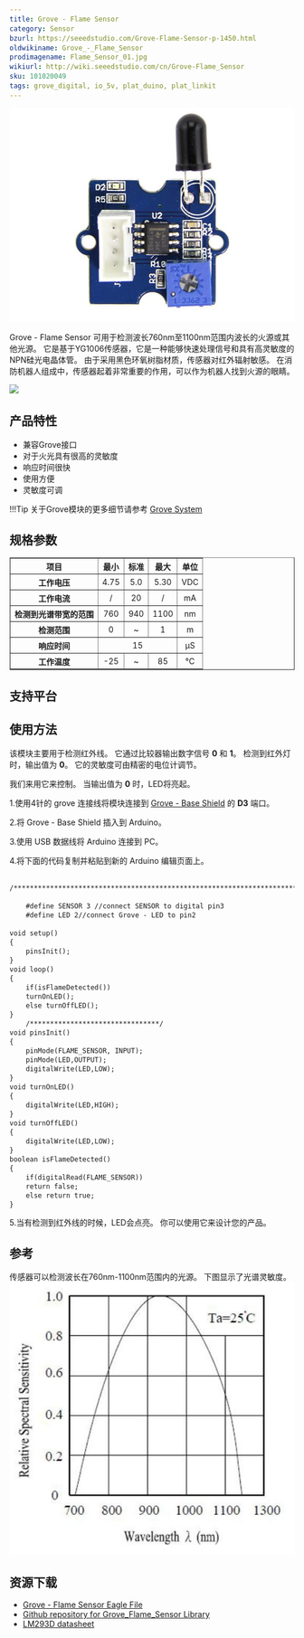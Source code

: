 ```yaml
---
title: Grove - Flame Sensor
category: Sensor
bzurl: https://seeedstudio.com/Grove-Flame-Sensor-p-1450.html
oldwikiname: Grove_-_Flame_Sensor
prodimagename: Flame_Sensor_01.jpg
wikiurl: http://wiki.seeedstudio.com/cn/Grove-Flame_Sensor
sku: 101020049
tags: grove_digital, io_5v, plat_duino, plat_linkit
---
```


![](https://raw.githubusercontent.com/SeeedDocument/Grove-Flame_Sensor/master/img/Flame_Sensor_01.jpg)

 Grove - Flame Sensor 可用于检测波长760nm至1100nm范围内波长的火源或其他光源。 它是基于YG1006传感器，它是一种能够快速处理信号和具有高灵敏度的NPN硅光电晶体管。 由于采用黑色环氧树脂材质，传感器对红外辐射敏感。 在消防机器人组成中，传感器起着非常重要的作用，可以作为机器人找到火源的眼睛。

[![](https://github.com/SeeedDocument/wiki_chinese/raw/master/docs/images/click_to_buy.PNG)](https://item.taobao.com/item.htm?spm=a1z10.3-c.w4002-11172317909.9.67713b2eWbqO5p&id=45575868600)

产品特性
-------


- 兼容Grove接口
- 对于火光具有很高的灵敏度
- 响应时间很快
- 使用方便
- 灵敏度可调

!!!Tip
    关于Grove模块的更多细节请参考 [Grove System](http://wiki.seeedstudio.com/cn/Grove_System/)

规格参数
-------------

<table border="1" cellspacing="0" width="80%">
<tr>
<th scope="col">
项目
</th>
<th scope="col">
最小
</th>
<th scope="col">
标准
</th>
<th scope="col">
最大
</th>
<th scope="col">
单位
</th>
</tr>
<tr align="center">
<th scope="row">
工作电压
</th>
<td>
4.75
</td>
<td>
5.0
</td>
<td>
5.30
</td>
<td>
VDC
</td>
</tr>
<tr align="center">
<th scope="row">
工作电流
</th>
<td>
/
</td>
<td>
20
</td>
<td>
/
</td>
<td>
mA
</td>
</tr>
<tr align="center">
<th scope="row">
检测到光谱带宽的范围
</th>
<td>
760
</td>
<td>
940
</td>
<td>
1100
</td>
<td>
nm
</td>
</tr>
<tr align="center">
<th scope="row">
检测范围
</th>
<td>
0
</td>
<td>
~
</td>
<td>
1
</td>
<td>
m
</td>
</tr>
<tr align="center">
<th scope="row">
响应时间
</th>
<td colspan="3">
15
</td>
<td>
μS
</td>
</tr>
<tr align="center">
<th scope="row">
工作温度
</th>
<td>
-25
</td>
<td>
~
</td>
<td>
85
</td>
<td>
℃
</td>
</tr>
</table>

支持平台
-------------------

使用方法
-----

该模块主要用于检测红外线。 它通过比较器输出数字信号 **0** 和 **1**。 检测到红外灯时，输出值为 **0**。 它的灵敏度可由精密的电位计调节。

我们来用它来控制。 当输出值为 **0** 时，LED将亮起。


1.使用4针的 grove 连接线将模块连接到 [Grove - Base Shield](https://item.taobao.com/item.htm?spm=a1z10.3-c.w4002-11172317909.10.3ff19e11crrag2&id=520233320144) 的 **D3** 端口。

2.将 Grove - Base Shield 插入到 Arduino。

3.使用 USB 数据线将 Arduino 连接到 PC。

4.将下面的代码复制并粘贴到新的 Arduino 编辑页面上。

```
    /******************************************************************************/

    #define SENSOR 3 //connect SENSOR to digital pin3
    #define LED 2//connect Grove - LED to pin2

void setup()
{
    pinsInit();
}
void loop()
{
    if(isFlameDetected())
    turnOnLED();
    else turnOffLED();
}
    /********************************/
void pinsInit()
{
    pinMode(FLAME_SENSOR, INPUT);
    pinMode(LED,OUTPUT);
    digitalWrite(LED,LOW);
}
void turnOnLED()
{
    digitalWrite(LED,HIGH);
}
void turnOffLED()
{
    digitalWrite(LED,LOW);
}
boolean isFlameDetected()
{
    if(digitalRead(FLAME_SENSOR))
    return false;
    else return true;
}
```

5.当有检测到红外线的时候，LED会点亮。 你可以使用它来设计您的产品。

参考
---------

传感器可以检测波长在760nm-1100nm范围内的光源。 下图显示了光谱灵敏度。
![](https://raw.githubusercontent.com/SeeedDocument/Grove-Flame_Sensor/master/img/Spectral_Sensitive.jpg)

资源下载
--------

-   [Grove - Flame Sensor Eagle File](https://raw.githubusercontent.com/SeeedDocument/Grove-Flame_Sensor/master/res/Grove-Directional_Light_Sensor_Eagle_File.zip)
-   [Github repository for Grove_Flame_Sensor Library](https://github.com/Seeed-Studio/Grove_Flame_Sensor)
-   [LM293D datasheet](https://raw.githubusercontent.com/SeeedDocument/Grove-Flame_Sensor/master/res/LM293D.pdf)


<!-- This Markdown file was created from http://www.seeedstudio.com/wiki/Grove_-_Flame_Sensor -->
